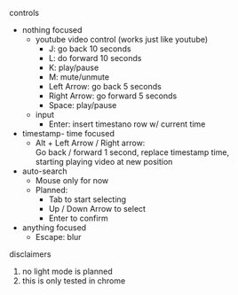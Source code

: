 controls

- nothing focused
  - youtube video control (works just like youtube)
    - J: go back 10 seconds
    - L: do forward 10 seconds
    - K: play/pause
    - M: mute/unmute
    - Left Arrow: go back 5 seconds
    - Right Arrow: go forward 5 seconds
    - Space: play/pause
  - input
    - Enter: insert timestano row w/ current time
- timestamp- time focused
  - Alt + Left Arrow / Right arrow:\
  Go back / forward 1 second, replace timestamp time,\
  starting playing video at new position
- auto-search
  - Mouse only for now
  - Planned: 
    - Tab to start selecting
    - Up / Down Arrow to select
    - Enter to confirm
- anything focused
  - Escape: blur

disclaimers
1. no light mode is planned
1. this is only tested in chrome